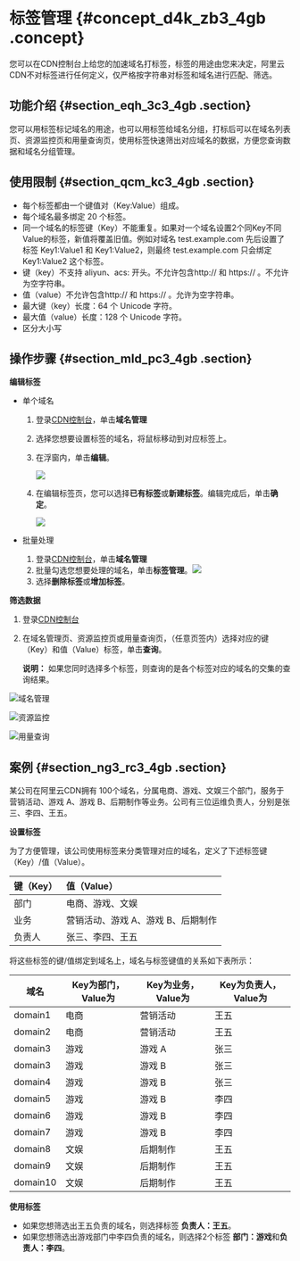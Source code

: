 # 标签管理 {#concept_d4k_zb3_4gb .concept}

您可以在CDN控制台上给您的加速域名打标签，标签的用途由您来决定，阿里云CDN不对标签进行任何定义，仅严格按字符串对标签和域名进行匹配、筛选。

## 功能介绍 {#section_eqh_3c3_4gb .section}

您可以用标签标记域名的用途，也可以用标签给域名分组，打标后可以在域名列表页、资源监控页和用量查询页，使用标签快速筛出对应域名的数据，方便您查询数据和域名分组管理。

## 使用限制 {#section_qcm_kc3_4gb .section}

-   每个标签都由一个键值对（Key:Value）组成。
-   每个域名最多绑定 20 个标签。
-   同一个域名的标签键（Key）不能重复。如果对一个域名设置2个同Key不同Value的标签，新值将覆盖旧值。例如对域名 test.example.com 先后设置了标签 Key1:Value1 和 Key1:Value2，则最终 test.example.com 只会绑定 Key1:Value2 这个标签。
-   键（key）不支持 aliyun、acs: 开头。不允许包含http:// 和 https:// 。不允许为空字符串。
-   值（value）不允许包含http:// 和 https:// 。允许为空字符串。
-   最大键（key）长度：64 个 Unicode 字符。
-   最大值（value）长度：128 个 Unicode 字符。
-   区分大小写

## 操作步骤 {#section_mld_pc3_4gb .section}

**编辑标签**

-   单个域名
    1.  登录[CDN控制台](https://cdn.console.aliyun.com)，单击**域名管理**
    2.  选择您想要设置标签的域名，将鼠标移动到对应标签上。
    3.  在浮窗内，单击**编辑**。

        ![](http://static-aliyun-doc.oss-cn-hangzhou.aliyuncs.com/assets/img/120241/154893003038492_zh-CN.png)

    4.  在编辑标签页，您可以选择**已有标签**或**新建标签**。编辑完成后，单击**确定**。

        ![](http://static-aliyun-doc.oss-cn-hangzhou.aliyuncs.com/assets/img/120241/154893003038493_zh-CN.png)

-   批量处理
    1.  登录[CDN控制台](https://cdn.console.aliyun.com)，单击**域名管理**
    2.  批量勾选您想要处理的域名，单击**标签管理**。![](http://static-aliyun-doc.oss-cn-hangzhou.aliyuncs.com/assets/img/120241/154893003038494_zh-CN.png)
    3.  选择**删除标签**或**增加标签**。

**筛选数据**

1.  登录[CDN控制台](https://cdn.console.aliyun.com)
2.  在域名管理页、资源监控页或用量查询页，（任意页签内）选择对应的键（Key）和值（Value）标签，单击**查询**。

    **说明：** 如果您同时选择多个标签，则查询的是各个标签对应的域名的交集的查询结果。


![](images/38530_zh-CN.png "域名管理")

![](images/38495_zh-CN.png "资源监控")

![](images/38496_zh-CN.png "用量查询")

## 案例 {#section_ng3_rc3_4gb .section}

某公司在阿里云CDN拥有 100个域名，分属电商、游戏、文娱三个部门，服务于营销活动、游戏 A、游戏 B、后期制作等业务。公司有三位运维负责人，分别是张三、李四、王五。

**设置标签**

为了方便管理，该公司使用标签来分类管理对应的域名，定义了下述标签键（Key）/值（Value）。

|键（Key）|值（Value）|
|:-----|:-------|
|部门|电商、游戏、文娱|
|业务|营销活动、游戏 A、游戏 B、后期制作|
|负责人|张三、李四、王五|

将这些标签的键/值绑定到域名上，域名与标签键值的关系如下表所示：

|域名|Key为部门，Value为|Key为业务，Value为|Key为负责人，Value为|
|--|-------------|-------------|--------------|
|domain1|电商|营销活动|王五|
|domain2|电商|营销活动|王五|
|domain3|游戏|游戏 A|张三|
|domain3|游戏|游戏 B|张三|
|domain4|游戏|游戏 B|张三|
|domain5|游戏|游戏 B|李四|
|domain6|游戏|游戏 B|李四|
|domain7|游戏|游戏 B|李四|
|domain8|文娱|后期制作|王五|
|domain9|文娱|后期制作|王五|
|domain10|文娱|后期制作|王五|

**使用标签**

-   如果您想筛选出王五负责的域名，则选择标签 **负责人：王五**。
-   如果您想筛选出游戏部门中李四负责的域名，则选择2个标签 **部门：游戏**和**负责人：李四**。


